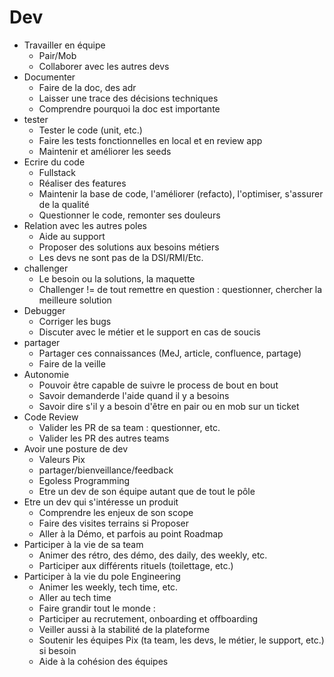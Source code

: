 # Dev
* Travailler en équipe
  * Pair/Mob
  * Collaborer avec les autres devs
* Documenter
  * Faire de la doc, des adr
  * Laisser une trace des décisions techniques
  * Comprendre pourquoi la doc est importante
* tester
  * Tester le code (unit, etc.)
  * Faire les tests fonctionnelles en local et en review app
  * Maintenir et améliorer les seeds
* Ecrire du code
  * Fullstack
  * Réaliser des features
  * Maintenir la base de code, l'améliorer (refacto), l'optimiser, s'assurer de la qualité
  * Questionner le code, remonter ses douleurs
* Relation avec les autres poles
  * Aide au support
  * Proposer des solutions aux besoins métiers
  * Les devs ne sont pas de la DSI/RMI/Etc.
* challenger
  * Le besoin ou la solutions, la maquette
  * Challenger != de tout remettre en question : questionner, chercher la meilleure solution
* Debugger
  * Corriger les bugs
  * Discuter avec le métier et le support en cas de soucis
* partager
  * Partager ces connaissances (MeJ, article, confluence, partage)
  * Faire de la veille
* Autonomie
  * Pouvoir être capable de suivre le process de bout en bout
  * Savoir demanderde l'aide quand il y a besoins
  * Savoir dire s'il y a besoin d'être en pair ou en mob sur un ticket
* Code Review
  * Valider les PR de sa team : questionner, etc.
  * Valider les PR des autres teams
* Avoir une posture de dev
  * Valeurs Pix
  * partager/bienveillance/feedback
  * Egoless Programming
  * Etre un dev de son équipe autant que de tout le pôle
* Etre un dev qui s'intéresse un produit
  * Comprendre les enjeux de son scope
  * Faire des visites terrains si Proposer
  * Aller à la Démo, et parfois au point Roadmap
* Participer à la vie de sa team
  * Animer des rétro, des démo, des daily, des weekly, etc.
  * Participer aux différents rituels (toilettage, etc.)
* Participer à la vie du pole Engineering
  * Animer les weekly, tech time, etc.
  * Aller au tech time
  * Faire grandir tout le monde :
  * Participer au recrutement, onboarding et offboarding
  * Veiller aussi à la stabilité de la plateforme
  * Soutenir les équipes Pix (ta team, les devs, le métier, le support, etc.) si besoin
  * Aide à la cohésion des équipes
